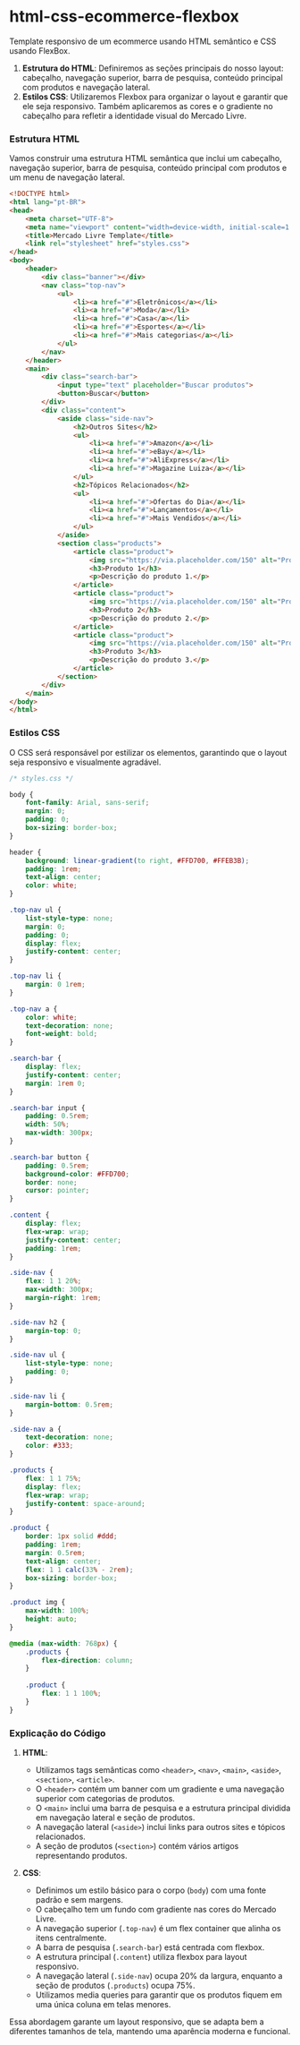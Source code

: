# html-css-ecommerce-flexbox
Template responsivo de um ecommerce usando HTML semântico e CSS usando FlexBox.

1. **Estrutura do HTML**: Definiremos as seções principais do nosso layout: cabeçalho, navegação superior, barra de pesquisa, conteúdo principal com produtos e navegação lateral.
2. **Estilos CSS**: Utilizaremos Flexbox para organizar o layout e garantir que ele seja responsivo. Também aplicaremos as cores e o gradiente no cabeçalho para refletir a identidade visual do Mercado Livre.

### Estrutura HTML

Vamos construir uma estrutura HTML semântica que inclui um cabeçalho, navegação superior, barra de pesquisa, conteúdo principal com produtos e um menu de navegação lateral.

```html
<!DOCTYPE html>
<html lang="pt-BR">
<head>
    <meta charset="UTF-8">
    <meta name="viewport" content="width=device-width, initial-scale=1.0">
    <title>Mercado Livre Template</title>
    <link rel="stylesheet" href="styles.css">
</head>
<body>
    <header>
        <div class="banner"></div>
        <nav class="top-nav">
            <ul>
                <li><a href="#">Eletrônicos</a></li>
                <li><a href="#">Moda</a></li>
                <li><a href="#">Casa</a></li>
                <li><a href="#">Esportes</a></li>
                <li><a href="#">Mais categorias</a></li>
            </ul>
        </nav>
    </header>
    <main>
        <div class="search-bar">
            <input type="text" placeholder="Buscar produtos">
            <button>Buscar</button>
        </div>
        <div class="content">
            <aside class="side-nav">
                <h2>Outros Sites</h2>
                <ul>
                    <li><a href="#">Amazon</a></li>
                    <li><a href="#">eBay</a></li>
                    <li><a href="#">AliExpress</a></li>
                    <li><a href="#">Magazine Luiza</a></li>
                </ul>
                <h2>Tópicos Relacionados</h2>
                <ul>
                    <li><a href="#">Ofertas do Dia</a></li>
                    <li><a href="#">Lançamentos</a></li>
                    <li><a href="#">Mais Vendidos</a></li>
                </ul>
            </aside>
            <section class="products">
                <article class="product">
                    <img src="https://via.placeholder.com/150" alt="Produto 1">
                    <h3>Produto 1</h3>
                    <p>Descrição do produto 1.</p>
                </article>
                <article class="product">
                    <img src="https://via.placeholder.com/150" alt="Produto 2">
                    <h3>Produto 2</h3>
                    <p>Descrição do produto 2.</p>
                </article>
                <article class="product">
                    <img src="https://via.placeholder.com/150" alt="Produto 3">
                    <h3>Produto 3</h3>
                    <p>Descrição do produto 3.</p>
                </article>
            </section>
        </div>
    </main>
</body>
</html>
```

### Estilos CSS

O CSS será responsável por estilizar os elementos, garantindo que o layout seja responsivo e visualmente agradável.

```css
/* styles.css */

body {
    font-family: Arial, sans-serif;
    margin: 0;
    padding: 0;
    box-sizing: border-box;
}

header {
    background: linear-gradient(to right, #FFD700, #FFEB3B);
    padding: 1rem;
    text-align: center;
    color: white;
}

.top-nav ul {
    list-style-type: none;
    margin: 0;
    padding: 0;
    display: flex;
    justify-content: center;
}

.top-nav li {
    margin: 0 1rem;
}

.top-nav a {
    color: white;
    text-decoration: none;
    font-weight: bold;
}

.search-bar {
    display: flex;
    justify-content: center;
    margin: 1rem 0;
}

.search-bar input {
    padding: 0.5rem;
    width: 50%;
    max-width: 300px;
}

.search-bar button {
    padding: 0.5rem;
    background-color: #FFD700;
    border: none;
    cursor: pointer;
}

.content {
    display: flex;
    flex-wrap: wrap;
    justify-content: center;
    padding: 1rem;
}

.side-nav {
    flex: 1 1 20%;
    max-width: 300px;
    margin-right: 1rem;
}

.side-nav h2 {
    margin-top: 0;
}

.side-nav ul {
    list-style-type: none;
    padding: 0;
}

.side-nav li {
    margin-bottom: 0.5rem;
}

.side-nav a {
    text-decoration: none;
    color: #333;
}

.products {
    flex: 1 1 75%;
    display: flex;
    flex-wrap: wrap;
    justify-content: space-around;
}

.product {
    border: 1px solid #ddd;
    padding: 1rem;
    margin: 0.5rem;
    text-align: center;
    flex: 1 1 calc(33% - 2rem);
    box-sizing: border-box;
}

.product img {
    max-width: 100%;
    height: auto;
}

@media (max-width: 768px) {
    .products {
        flex-direction: column;
    }
    
    .product {
        flex: 1 1 100%;
    }
}
```

### Explicação do Código

1. **HTML**:
   - Utilizamos tags semânticas como `<header>`, `<nav>`, `<main>`, `<aside>`, `<section>`, `<article>`.
   - O `<header>` contém um banner com um gradiente e uma navegação superior com categorias de produtos.
   - O `<main>` inclui uma barra de pesquisa e a estrutura principal dividida em navegação lateral e seção de produtos.
   - A navegação lateral (`<aside>`) inclui links para outros sites e tópicos relacionados.
   - A seção de produtos (`<section>`) contém vários artigos representando produtos.

2. **CSS**:
   - Definimos um estilo básico para o corpo (`body`) com uma fonte padrão e sem margens.
   - O cabeçalho tem um fundo com gradiente nas cores do Mercado Livre.
   - A navegação superior (`.top-nav`) é um flex container que alinha os itens centralmente.
   - A barra de pesquisa (`.search-bar`) está centrada com flexbox.
   - A estrutura principal (`.content`) utiliza flexbox para layout responsivo.
   - A navegação lateral (`.side-nav`) ocupa 20% da largura, enquanto a seção de produtos (`.products`) ocupa 75%.
   - Utilizamos media queries para garantir que os produtos fiquem em uma única coluna em telas menores.

Essa abordagem garante um layout responsivo, que se adapta bem a diferentes tamanhos de tela, mantendo uma aparência moderna e funcional.